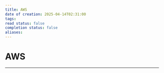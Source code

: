 ```yaml
---
title: AWS
date of creation: 2025-04-14T02:31:00
tags: 
read status: false
completion status: false
aliases:
---
```

# AWS
---
